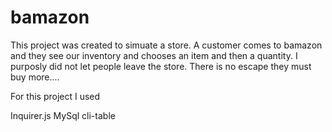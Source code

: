 # bamazon

This project was created to simuate a store. A customer comes to bamazon and they see our inventory and chooses an item and then a quantity. I purposly did not let people leave the store. There is no escape they must buy more....

For this project I used

Inquirer.js
MySql
cli-table